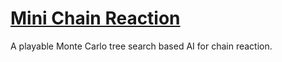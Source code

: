 # [Mini Chain Reaction](http://aaditmshah.github.io/chain-reaction) #

A playable Monte Carlo tree search based AI for chain reaction.
